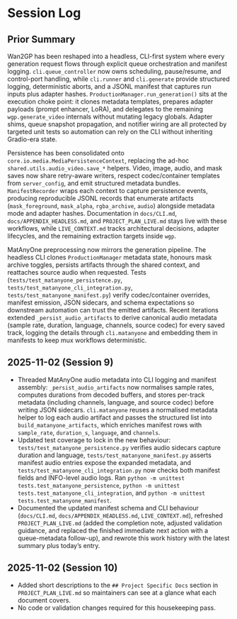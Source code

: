 # Session Log

## Prior Summary
Wan2GP has been reshaped into a headless, CLI-first system where every generation request flows through explicit queue orchestration and manifest logging. `cli.queue_controller` now owns scheduling, pause/resume, and control-port handling, while `cli.runner` and `cli.generate` provide structured logging, deterministic aborts, and a JSONL manifest that captures run inputs plus adapter hashes. `ProductionManager.run_generation()` sits at the execution choke point: it clones metadata templates, prepares adapter payloads (prompt enhancer, LoRA), and delegates to the remaining `wgp.generate_video` internals without mutating legacy globals. Adapter shims, queue snapshot propagation, and notifier wiring are all protected by targeted unit tests so automation can rely on the CLI without inheriting Gradio-era state.

Persistence has been consolidated onto `core.io.media.MediaPersistenceContext`, replacing the ad-hoc `shared.utils.audio_video.save_*` helpers. Video, image, audio, and mask saves now share retry-aware writers, respect codec/container templates from `server_config`, and emit structured metadata bundles. `ManifestRecorder` wraps each context to capture persistence events, producing reproducible JSONL records that enumerate artifacts (`mask_foreground`, `mask_alpha`, `rgba_archive`, `audio`) alongside metadata mode and adapter hashes. Documentation in `docs/CLI.md`, `docs/APPENDIX_HEADLESS.md`, and `PROJECT_PLAN_LIVE.md` stays live with these workflows, while `LIVE_CONTEXT.md` tracks architectural decisions, adapter lifecycles, and the remaining extraction targets inside `wgp`.

MatAnyOne preprocessing now mirrors the generation pipeline. The headless CLI clones `ProductionManager` metadata state, honours mask archive toggles, persists artifacts through the shared context, and reattaches source audio when requested. Tests (`tests/test_matanyone_persistence.py`, `tests/test_matanyone_cli_integration.py`, `tests/test_matanyone_manifest.py`) verify codec/container overrides, manifest emission, JSON sidecars, and schema expectations so downstream automation can trust the emitted artifacts. Recent iterations extended `_persist_audio_artifacts` to derive canonical audio metadata (sample rate, duration, language, channels, source codec) for every saved track, logging the details through `cli.matanyone` and embedding them in manifests to keep mux workflows deterministic.

## 2025-11-02 (Session 9)
- Threaded MatAnyOne audio metadata into CLI logging and manifest assembly: `_persist_audio_artifacts` now normalises sample rates, computes durations from decoded buffers, and stores per-track metadata (including channels, language, and source codec) before writing JSON sidecars. `cli.matanyone` reuses a normalised metadata helper to log each audio artifact and passes the structured list into `build_matanyone_artifacts`, which enriches manifest rows with `sample_rate`, `duration_s`, `language`, and `channels`.
- Updated test coverage to lock in the new behaviour: `tests/test_matanyone_persistence.py` verifies audio sidecars capture duration and language, `tests/test_matanyone_manifest.py` asserts manifest audio entries expose the expanded metadata, and `tests/test_matanyone_cli_integration.py` now checks both manifest fields and INFO-level audio logs. Ran `python -m unittest tests.test_matanyone_persistence`, `python -m unittest tests.test_matanyone_cli_integration`, and `python -m unittest tests.test_matanyone_manifest`.
- Documented the updated manifest schema and CLI behaviour (`docs/CLI.md`, `docs/APPENDIX_HEADLESS.md`, `LIVE_CONTEXT.md`), refreshed `PROJECT_PLAN_LIVE.md` (added the completion note, adjusted validation guidance, and replaced the finished immediate next action with a queue-metadata follow-up), and rewrote this work history with the latest summary plus today’s entry.

## 2025-11-02 (Session 10)
- Added short descriptions to the `## Project Specific Docs` section in `PROJECT_PLAN_LIVE.md` so maintainers can see at a glance what each document covers.
- No code or validation changes required for this housekeeping pass.
